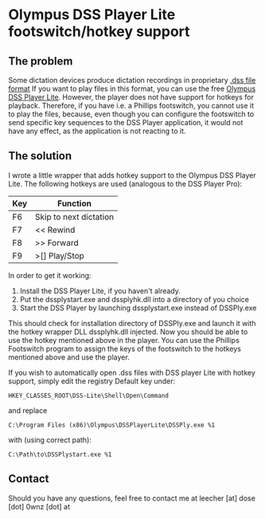 # Olympus DSS Player Lite footswitch/hotkey support

The problem
-----------

Some dictation devices produce dictation recordings in proprietary 
[.dss file format](https://en.wikipedia.org/wiki/Digital_Speech_Standard)
If you want to play files in this format, you can use the free 
[Olympus DSS Player Lite](https://www.olympus.de/site/de/a/audio_software/transcription_software/dss_player/dss_player_lite_s_2/index.html).
However, the player does not have support for hotkeys for playback. 
Therefore, if you have i.e. a Phillips footswitch, you cannot use it to play
the files, because, even though you can configure the footswitch to send
specific key sequences to the DSS Player application, it would not have any
effect, as the application is not reacting to it.

The solution
------------

I wrote a little wrapper that adds hotkey support to the Olympus 
DSS Player Lite. The following hotkeys are used (analogous to the DSS 
Player Pro):

| Key | Function                   |
| --- | -------------------------- |
| F6  | Skip to next dictation     |
| F7  | <<  Rewind                 |
| F8  | >>  Forward                |
| F9  | >[]  Play/Stop             |

In order to get it working: 
1) Install the DSS Player Lite, if you haven't already.
2) Put the dssplystart.exe and dssplyhk.dll into a directory of you choice
3) Start the DSS Player by launching dssplystart.exe instead of DSSPly.exe

This should check for installation directory of DSSPly.exe and launch it 
with the hotkey wrapper DLL dssplyhk.dll injected. Now you should be able
to use the hotkey mentioned above in the player.
You can use the Phillips Footswitch program to assign the keys of the footswitch
to the hotkeys mentioned above and use the player.

If you wish to automatically open .dss files with DSS player Lite with hotkey
support, simply edit the registry Default key under:

`HKEY_CLASSES_ROOT\DSS-Lite\Shell\Open\Command`

and replace 

`C:\Program Files (x86)\Olympus\DSSPlayerLite\DSSPly.exe %1`

with (using correct path):

`C:\Path\to\DSSPlystart.exe %1`

Contact
-------
Should you have any questions, feel free to contact me at 
leecher [at] dose [dot] 0wnz [dot] at

